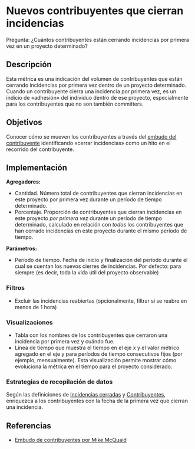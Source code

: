 # Nuevos contribuyentes que cierran incidencias

Pregunta: ¿Cuántos contribuyentes están cerrando incidencias por primera vez en un proyecto determinado?

## Descripción
Esta métrica es una indicación del volumen de contribuyentes que están cerrando incidencias por primera vez dentro de un proyecto determinado. Cuando un contribuyente cierra una incidencia por primera vez, es un indicio de «adhesión» del individuo dentro de ese proyecto, especialmente para los contribuyentes que no son también committers.

## Objetivos
Conocer cómo se mueven los contribuyentes a través del [embudo del contribuyente](https://mikemcquaid.com/2018/08/14/the-open-source-contributor-funnel-why-people-dont-contribute-to-your-open-source-project/) identificando «cerrar incidencias» como un hito en el recorrido del contribuyente.

## Implementación

**Agregadores:**
* Cantidad. Número total de contribuyentes que cierran incidencias en este proyecto por primera vez durante un período de tiempo determinado.
* Porcentaje. Proporción de contribuyentes que cierran incidencias en este proyecto *por primera vez* durante un período de tiempo determinado, calculado en relación con *todos* los contribuyentes que han cerrado incidencias en este proyecto durante el mismo período de tiempo.

**Parámetros:**
* Período de tiempo. Fecha de inicio y finalización del período durante el cual se cuentan los nuevos cierres de incidencias. Por defecto: para siempre (es decir, toda la vida útil del proyecto observable)

### Filtros
* Excluir las incidencias reabiertas (opcionalmente, filtrar si se reabre en menos de 1 hora)

### Visualizaciones
* Tabla con los nombres de los contribuyentes que cerraron una incidencia por primera vez y cuándo fue.
* Línea de tiempo que muestra el tiempo en el eje x y el valor métrico agregado en el eje y para períodos de tiempo consecutivos fijos (por ejemplo, mensualmente). Esta visualización permite mostrar cómo evoluciona la métrica en el tiempo para el proyecto considerado.

### Estrategias de recopilación de datos
Según las definiciones de [Incidencias cerradas](https://github.com/chaoss/wg-evolution/blob/master/metrics/Issues_Closed.md) y [Contribuyentes](https://github.com/chaoss/wg-common/blob/master/focus-areas/who/contributors.md), enriquezca a los contribuyentes con la fecha de la primera vez que cierran una incidencia.

## Referencias

* [Embudo de contribuyentes por Mike McQuaid](https://mikemcquaid.com/2018/08/14/the-open-source-contributor-funnel-why-people-dont-contribute-to-your-open-source-project/)
